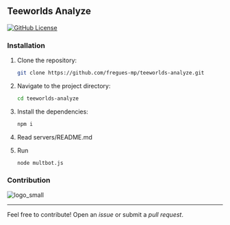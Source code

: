 ## Teeworlds Analyze
[![GitHub License](https://img.shields.io/github/license/fregues-mp/teeworlds-analyze)](https://github.com/fregues-mp/teeworlds-analyze/blob/main/LICENSE)

### Installation
1. Clone the repository:
   ```bash
   git clone https://github.com/fregues-mp/teeworlds-analyze.git
   ```
2. Navigate to the project directory:
   ```bash
   cd teeworlds-analyze
   ```
3. Install the dependencies:
   ```bash
   npm i
   ```
4. Read servers/README.md
   
5. Run
   ```
   node multbot.js
   ```

### Contribution

![logo_small](https://github.com/user-attachments/assets/3a29afa3-0b39-43ee-9760-cca03d978e62)

-------

Feel free to contribute! Open an *issue* or submit a *pull request*.

